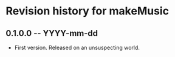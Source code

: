 # Revision history for makeMusic

## 0.1.0.0 -- YYYY-mm-dd

* First version. Released on an unsuspecting world.
